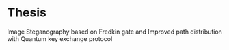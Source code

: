 # Thesis
Image Steganography based on Fredkin gate and Improved path distribution with Quantum key exchange protocol
